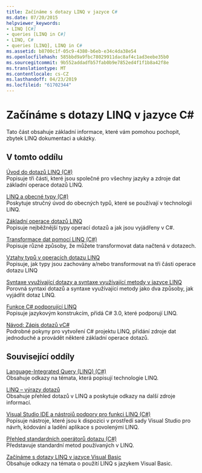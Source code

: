 ```yaml
---
title: Začínáme s dotazy LINQ v jazyce C#
ms.date: 07/20/2015
helpviewer_keywords:
- LINQ [C#]
- queries [LINQ in C#]
- LINQ, C#
- queries [LINQ], LINQ in C#
ms.assetid: b8700c1f-05c9-4380-b6eb-e34c4da38e54
ms.openlocfilehash: 585bbd9a9fbc78029911dac8af4c1ad3eebe35b0
ms.sourcegitcommit: 9b552addadfb57fab0b9e7852ed4f1f1b8a42f8e
ms.translationtype: MT
ms.contentlocale: cs-CZ
ms.lasthandoff: 04/23/2019
ms.locfileid: "61702344"
---
```

# <a name="getting-started-with-linq-in-c"></a>Začínáme s dotazy LINQ v jazyce C\#
Tato část obsahuje základní informace, které vám pomohou pochopit, zbytek LINQ dokumentaci a ukázky.  
  
## <a name="in-this-section"></a>V tomto oddílu  
 [Úvod do dotazů LINQ (C#)](../../../../csharp/programming-guide/concepts/linq/introduction-to-linq-queries.md)  
 Popisuje tři části, které jsou společné pro všechny jazyky a zdroje dat základní operace dotazů LINQ.  
  
 [LINQ a obecné typy (C#)](../../../../csharp/programming-guide/concepts/linq/linq-and-generic-types.md)  
 Poskytuje stručný úvod do obecných typů, které se používají v technologii LINQ.  
  
 [Základní operace dotazů LINQ](../../../../csharp/programming-guide/concepts/linq/basic-linq-query-operations.md)  
 Popisuje nejběžnější typy operací dotazů a jak jsou vyjádřeny v C#.  
  
 [Transformace dat pomocí LINQ (C#)](../../../../csharp/programming-guide/concepts/linq/data-transformations-with-linq.md)  
 Popisuje různé způsoby, že můžete transformovat data načtená v dotazech.  
  
 [Vztahy typů v operacích dotazu LINQ](../../../../csharp/programming-guide/concepts/linq/type-relationships-in-linq-query-operations.md)  
 Popisuje, jak typy jsou zachovány a/nebo transformovat na tři části operace dotazu LINQ  
  
 [Syntaxe využívající dotazy a syntaxe využívající metody v jazyce LINQ](../../../../csharp/programming-guide/concepts/linq/query-syntax-and-method-syntax-in-linq.md)  
 Porovná syntaxi dotazů a syntaxe využívající metody jako dva způsoby, jak vyjádřit dotaz LINQ.  
  
 [Funkce C# podporující LINQ](../../../../csharp/programming-guide/concepts/linq/features-that-support-linq.md)  
 Popisuje jazykovým konstrukcím, přidá C# 3.0, které podporují LINQ.  
  
 [Návod: Zápis dotazů vC#](../../../../csharp/programming-guide/concepts/linq/walkthrough-writing-queries-linq.md)  
 Podrobné pokyny pro vytvoření C# projektu LINQ, přidání zdroje dat jednoduché a provádět některé základní operace dotazů.  
  
## <a name="related-sections"></a>Související oddíly  
 [Language-Integrated Query (LINQ) (C#)](../../../../csharp/programming-guide/concepts/linq/index.md)  
 Obsahuje odkazy na témata, která popisují technologie LINQ.  
  
 [LINQ – výrazy dotazů](../../../../csharp/programming-guide/linq-query-expressions/index.md)  
 Obsahuje přehled dotazů v LINQ a poskytuje odkazy na další zdroje informací.  
  
 [Visual Studio IDE a nástrojů podpory pro funkci LINQ (C#)](../../../../csharp/programming-guide/concepts/linq/visual-studio-ide-and-tools-support-for-linq.md)  
 Popisuje nástroje, které jsou k dispozici v prostředí sady Visual Studio pro návrh, kódování a ladění aplikace s povolenými LINQ.  
  
 [Přehled standardních operátorů dotazu (C#)](../../../../csharp/programming-guide/concepts/linq/standard-query-operators-overview.md)  
 Představuje standardní metod používaných v LINQ.  
  
 [Začínáme s dotazy LINQ v jazyce Visual Basic](../../../../visual-basic/programming-guide/concepts/linq/getting-started-with-linq.md)  
 Obsahuje odkazy na témata o použití LINQ s jazykem Visual Basic.
